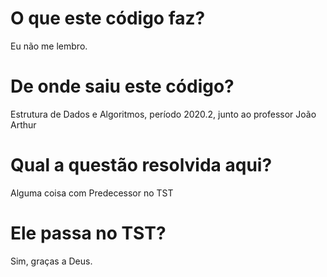 # O que este código faz?
Eu não me lembro.

# De onde saiu este código?
Estrutura de Dados e Algoritmos, período 2020.2, junto ao professor João Arthur

# Qual a questão resolvida aqui?
Alguma coisa com Predecessor no TST

# Ele passa no TST?
Sim, graças a Deus.
